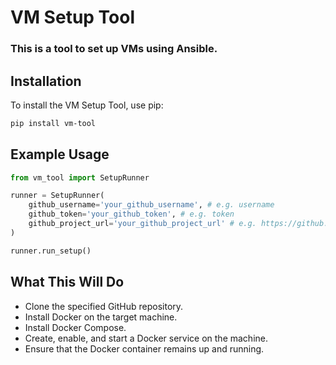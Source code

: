 
# VM Setup Tool

### This is a tool to set up VMs using Ansible.

## Installation

To install the VM Setup Tool, use pip:

```bash
pip install vm-tool
```

## Example Usage

```python
from vm_tool import SetupRunner

runner = SetupRunner(
    github_username='your_github_username', # e.g. username
    github_token='your_github_token', # e.g. token
    github_project_url='your_github_project_url' # e.g. https://github.com/username/repo
)

runner.run_setup()
```

## What This Will Do

- Clone the specified GitHub repository.
- Install Docker on the target machine.
- Install Docker Compose.
- Create, enable, and start a Docker service on the machine.
- Ensure that the Docker container remains up and running.
